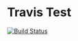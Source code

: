 # Travis Test
[![Build Status](https://travis-ci.com/bramalho/travis-test.svg?branch=master)](https://travis-ci.com/bramalho/travis-test)
